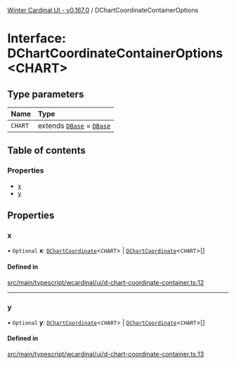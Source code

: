 [Winter Cardinal UI - v0.167.0](../index.md) / DChartCoordinateContainerOptions

# Interface: DChartCoordinateContainerOptions<CHART\>

## Type parameters

| Name | Type |
| :------ | :------ |
| `CHART` | extends [`DBase`](../classes/DBase.md) = [`DBase`](../classes/DBase.md) |

## Table of contents

### Properties

- [x](DChartCoordinateContainerOptions.md#x)
- [y](DChartCoordinateContainerOptions.md#y)

## Properties

### x

• `Optional` **x**: [`DChartCoordinate`](DChartCoordinate.md)<`CHART`\> \| [`DChartCoordinate`](DChartCoordinate.md)<`CHART`\>[]

#### Defined in

[src/main/typescript/wcardinal/ui/d-chart-coordinate-container.ts:12](https://github.com/winter-cardinal/winter-cardinal-ui/blob/v0.167.0/src/main/typescript/wcardinal/ui/d-chart-coordinate-container.ts#L12)

___

### y

• `Optional` **y**: [`DChartCoordinate`](DChartCoordinate.md)<`CHART`\> \| [`DChartCoordinate`](DChartCoordinate.md)<`CHART`\>[]

#### Defined in

[src/main/typescript/wcardinal/ui/d-chart-coordinate-container.ts:13](https://github.com/winter-cardinal/winter-cardinal-ui/blob/v0.167.0/src/main/typescript/wcardinal/ui/d-chart-coordinate-container.ts#L13)
